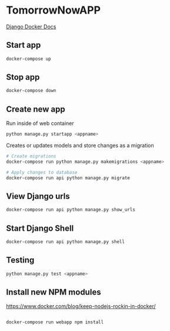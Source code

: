 # TomorrowNowAPP

[Django Docker Docs](https://docs.docker.com/samples/django/)

## Start app

```bash
docker-compose up
```

## Stop app

```bash
docker-compose down
```

## Create new app

Run inside of web container

```bash
python manage.py startapp <appname>
```

Creates or updates models and store changes as a migration

```bash
# Create migrations
docker-compose run python manage.py makemigrations <appname>

# Apply changes to database
docker-compose run api python manage.py migrate
```

## View Django urls

```bash
docker-compose run api python manage.py show_urls
```

## Start Django Shell

```bash
docker-compose run api python manage.py shell
```

## Testing

```bash
python manage.py test <appname>
```

## Install new NPM modules

<https://www.docker.com/blog/keep-nodejs-rockin-in-docker/>

```bash

docker-compose run webapp npm install

```
